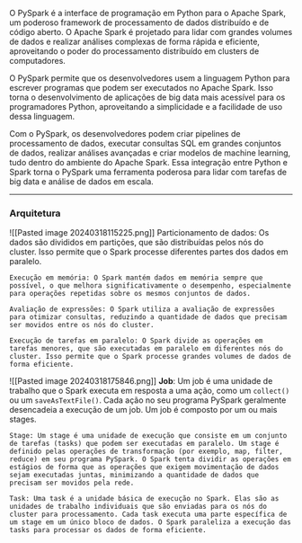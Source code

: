 
O PySpark é a interface de programação em Python para o Apache Spark, um poderoso framework de processamento de dados distribuído e de código aberto. O Apache Spark é projetado para lidar com grandes volumes de dados e realizar análises complexas de forma rápida e eficiente, aproveitando o poder do processamento distribuído em clusters de computadores.

O PySpark permite que os desenvolvedores usem a linguagem Python para escrever programas que podem ser executados no Apache Spark. Isso torna o desenvolvimento de aplicações de big data mais acessível para os programadores Python, aproveitando a simplicidade e a facilidade de uso dessa linguagem.

Com o PySpark, os desenvolvedores podem criar pipelines de processamento de dados, executar consultas SQL em grandes conjuntos de dados, realizar análises avançadas e criar modelos de machine learning, tudo dentro do ambiente do Apache Spark. Essa integração entre Python e Spark torna o PySpark uma ferramenta poderosa para lidar com tarefas de big data e análise de dados em escala.

---
### Arquitetura

![[Pasted image 20240318115225.png]]
    Particionamento de dados: Os dados são divididos em partições, que são distribuídas pelos nós do cluster. Isso permite que o Spark processe diferentes partes dos dados em paralelo.

    Execução em memória: O Spark mantém dados em memória sempre que possível, o que melhora significativamente o desempenho, especialmente para operações repetidas sobre os mesmos conjuntos de dados.

    Avaliação de expressões: O Spark utiliza a avaliação de expressões para otimizar consultas, reduzindo a quantidade de dados que precisam ser movidos entre os nós do cluster.

    Execução de tarefas em paralelo: O Spark divide as operações em tarefas menores, que são executadas em paralelo em diferentes nós do cluster. Isso permite que o Spark processe grandes volumes de dados de forma eficiente.

![[Pasted image 20240318175846.png]]
    **Job**: Um job é uma unidade de trabalho que o Spark executa em resposta a uma ação, como um `collect()` ou um `saveAsTextFile()`. Cada ação no seu programa PySpark geralmente desencadeia a execução de um job. Um job é composto por um ou mais stages.

    Stage: Um stage é uma unidade de execução que consiste em um conjunto de tarefas (tasks) que podem ser executadas em paralelo. Um stage é definido pelas operações de transformação (por exemplo, map, filter, reduce) em seu programa PySpark. O Spark tenta dividir as operações em estágios de forma que as operações que exigem movimentação de dados sejam executadas juntas, minimizando a quantidade de dados que precisam ser movidos pela rede.

    Task: Uma task é a unidade básica de execução no Spark. Elas são as unidades de trabalho individuais que são enviadas para os nós do cluster para processamento. Cada task executa uma parte específica de um stage em um único bloco de dados. O Spark paraleliza a execução das tasks para processar os dados de forma eficiente.

